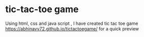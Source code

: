# tic-tac-toe game
Using html, css and java script , I have created tic tac toe game
https://abhinavv72.github.io/tictactoegame/ for a quick preview
